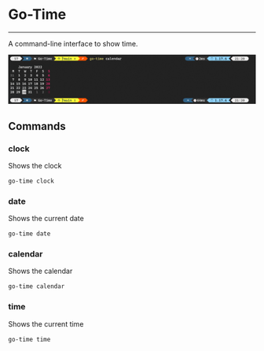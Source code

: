# Go-Time
---------

A command-line interface to show time.

![calendar](/screenshot.png)

## Commands

### clock

Shows the clock

```sh
go-time clock
```

### date

Shows the current date

```sh
go-time date
```

### calendar

Shows the calendar

```sh
go-time calendar
```

### time

Shows the current time

```sh
go-time time
```